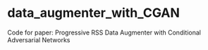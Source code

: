 # data_augmenter_with_CGAN
Code for paper: Progressive RSS Data Augmenter with Conditional Adversarial Networks
